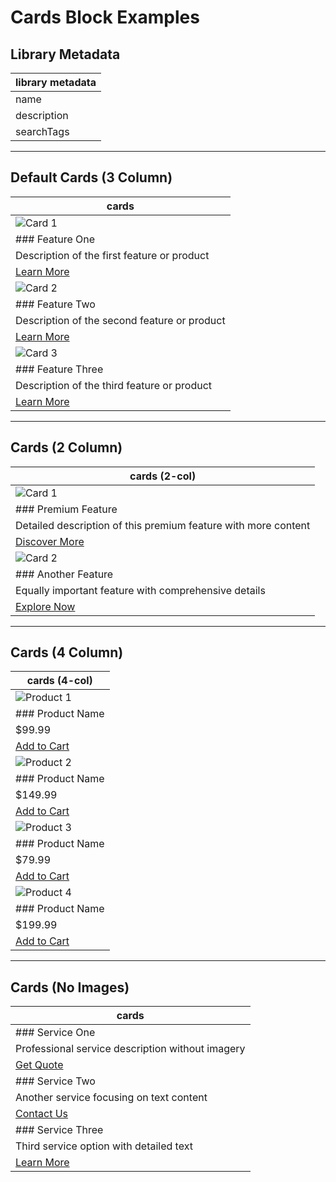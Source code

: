 # Cards Block Examples

## Library Metadata
| library metadata |
|------------------|
| name | Cards Grid |
| description | Grid layout of cards with images, titles, and descriptions |
| searchTags | cards, grid, layout, features, products |

---

## Default Cards (3 Column)
| cards |
|-------|
| ![Card 1](https://via.placeholder.com/400x300) |
| ### Feature One |
| Description of the first feature or product |
| [Learn More](/) |
| ![Card 2](https://via.placeholder.com/400x300) |
| ### Feature Two |
| Description of the second feature or product |
| [Learn More](/) |
| ![Card 3](https://via.placeholder.com/400x300) |
| ### Feature Three |
| Description of the third feature or product |
| [Learn More](/) |

---

## Cards (2 Column)
| cards (2-col) |
|---------------|
| ![Card 1](https://via.placeholder.com/600x400) |
| ### Premium Feature |
| Detailed description of this premium feature with more content |
| [Discover More](/) |
| ![Card 2](https://via.placeholder.com/600x400) |
| ### Another Feature |
| Equally important feature with comprehensive details |
| [Explore Now](/) |

---

## Cards (4 Column)
| cards (4-col) |
|---------------|
| ![Product 1](https://via.placeholder.com/300x300) |
| ### Product Name |
| $99.99 |
| [Add to Cart](/) |
| ![Product 2](https://via.placeholder.com/300x300) |
| ### Product Name |
| $149.99 |
| [Add to Cart](/) |
| ![Product 3](https://via.placeholder.com/300x300) |
| ### Product Name |
| $79.99 |
| [Add to Cart](/) |
| ![Product 4](https://via.placeholder.com/300x300) |
| ### Product Name |
| $199.99 |
| [Add to Cart](/) |

---

## Cards (No Images)
| cards |
|-------|
| ### Service One |
| Professional service description without imagery |
| [Get Quote](/) |
| ### Service Two |
| Another service focusing on text content |
| [Contact Us](/) |
| ### Service Three |
| Third service option with detailed text |
| [Learn More](/) |
